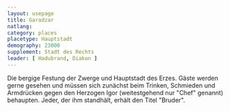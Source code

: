 ```yaml
---
layout: usepage
title: Garadzar
natlang: 
category: places
placetype: Hauptstadt
demography: 23000
supplement: Stadt des Rechts
leader: [ Hadubrand, Diakon ]
---
```


Die bergige Festung der Zwerge und Hauptstadt des Erzes. Gäste werden gerne gesehen und müssen sich zunächst beim
Trinken, Schmieden und Armdrücken gegen den Herzogen Igor (weitestgehend nur "Chef" genannt) behaupten. Jeder, der ihm
standhält, erhält den Titel "Bruder".

<!--more-->
